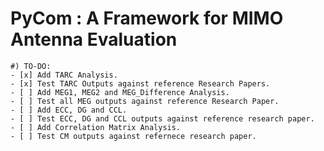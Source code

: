 PyCom : A Framework for MIMO Antenna Evaluation
===============================================

    #) TO-DO:
    - [x] Add TARC Analysis.
    - [x] Test TARC Outputs against reference Research Papers.
    - [ ] Add MEG1, MEG2 and MEG_Difference Analysis.
    - [ ] Test all MEG outputs against reference Research Paper.
    - [ ] Add ECC, DG and CCL.
    - [ ] Test ECC, DG and CCL outputs against reference research paper.
    - [ ] Add Correlation Matrix Analysis.
    - [ ] Test CM outputs against refernece research paper.
